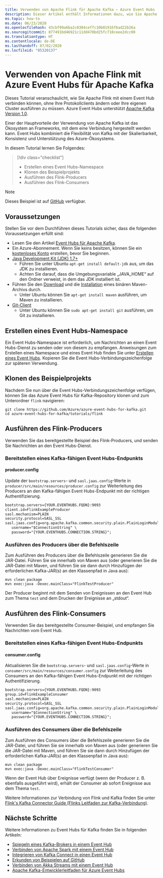 ```yaml
---
title: Verwenden von Apache Flink für Apache Kafka – Azure Event Hubs | Microsoft-Dokumentation
description: Dieser Artikel enthält Informationen dazu, wie Sie Apache Flink mit einem Azure Event Hub verbinden können.
ms.topic: how-to
ms.date: 06/23/2020
ms.openlocfilehash: 43cbf99a6ba2c0384ceffc10b01916f6ad22b26a
ms.sourcegitcommit: 877491bd46921c11dd478bd25fc718ceee2dcc08
ms.translationtype: HT
ms.contentlocale: de-DE
ms.lasthandoff: 07/02/2020
ms.locfileid: "85320137"
---
```

# <a name="use-apache-flink-with-azure-event-hubs-for-apache-kafka"></a>Verwenden von Apache Flink mit Azure Event Hubs für Apache Kafka
Dieses Tutorial veranschaulicht, wie Sie Apache Flink mit einem Event Hub verbinden können, ohne Ihre Protokollclients ändern oder Ihre eigenen Cluster ausführen zu müssen. Azure Event Hubs unterstützt [Apache Kafka Version 1.0](https://kafka.apache.org/10/documentation.html).

Einer der Hauptvorteile der Verwendung von Apache Kafka ist das Ökosystem an Frameworks, mit dem eine Verbindung hergestellt werden kann. Event Hubs kombiniert die Flexibilität von Kafka mit der Skalierbarkeit, Konsistenz und Unterstützung des Azure-Ökosystems.

In diesem Tutorial lernen Sie Folgendes:
> [!div class="checklist"]
> * Erstellen eines Event Hubs-Namespace
> * Klonen des Beispielprojekts
> * Ausführen des Flink-Producers 
> * Ausführen des Flink-Consumers

> [!NOTE]
> Dieses Beispiel ist auf [GitHub](https://github.com/Azure/azure-event-hubs-for-kafka/tree/master/tutorials/flink) verfügbar.

## <a name="prerequisites"></a>Voraussetzungen

Stellen Sie vor dem Durchführen dieses Tutorials sicher, dass die folgenden Voraussetzungen erfüllt sind:

* Lesen Sie den Artikel [Event Hubs für Apache Kafka](event-hubs-for-kafka-ecosystem-overview.md). 
* Ein Azure-Abonnement. Wenn Sie keins besitzen, können Sie ein [kostenloses Konto](https://azure.microsoft.com/free/?ref=microsoft.com&utm_source=microsoft.com&utm_medium=docs&utm_campaign=visualstudio) erstellen, bevor Sie beginnen.
* [Java Development Kit (JDK) 1.7+](https://aka.ms/azure-jdks)
    * Führen Sie unter Ubuntu `apt-get install default-jdk` aus, um das JDK zu installieren.
    * Achten Sie darauf, dass die Umgebungsvariable „JAVA_HOME“ auf den Ordner verweist, in dem das JDK installiert ist.
* Führen Sie den [Download](https://maven.apache.org/download.cgi) und die [Installation](https://maven.apache.org/install.html) eines binären Maven-Archivs durch.
    * Unter Ubuntu können Sie `apt-get install maven` ausführen, um Maven zu installieren.
* [Git-Client](https://www.git-scm.com/downloads)
    * Unter Ubuntu können Sie `sudo apt-get install git` ausführen, um Git zu installieren.

## <a name="create-an-event-hubs-namespace"></a>Erstellen eines Event Hubs-Namespace

Ein Event Hubs-Namespace ist erforderlich, um Nachrichten an einen Event Hubs-Dienst zu senden oder von diesem zu empfangen. Anweisungen zum Erstellen eines Namespace und eines Event Hub finden Sie unter [Erstellen eines Event Hubs](event-hubs-create.md). Kopieren Sie die Event Hubs-Verbindungszeichenfolge zur späteren Verwendung.

## <a name="clone-the-example-project"></a>Klonen des Beispielprojekts

Nachdem Sie nun über die Event Hubs-Verbindungszeichenfolge verfügen, können Sie das Azure Event Hubs für Kafka-Repository klonen und zum Unterordner `flink` navigieren:

```shell
git clone https://github.com/Azure/azure-event-hubs-for-kafka.git
cd azure-event-hubs-for-kafka/tutorials/flink
```

## <a name="run-flink-producer"></a>Ausführen des Flink-Producers

Verwenden Sie das bereitgestellte Beispiel des Flink-Producers, und senden Sie Nachrichten an den Event Hubs-Dienst.

### <a name="provide-an-event-hubs-kafka-endpoint"></a>Bereitstellen eines Kafka-fähigen Event Hubs-Endpunkts

#### <a name="producerconfig"></a>producer.config

Update der `bootstrap.servers`- und `sasl.jaas.config`-Werte in `producer/src/main/resources/producer.config` zur Weiterleitung des Producers an den Kafka-fähigen Event Hubs-Endpunkt mit der richtigen Authentifizierung.

```xml
bootstrap.servers={YOUR.EVENTHUBS.FQDN}:9093
client.id=FlinkExampleProducer
sasl.mechanism=PLAIN
security.protocol=SASL_SSL
sasl.jaas.config=org.apache.kafka.common.security.plain.PlainLoginModule required \
   username="$ConnectionString" \
   password="{YOUR.EVENTHUBS.CONNECTION.STRING}";
```

### <a name="run-producer-from-the-command-line"></a>Ausführen des Producers über die Befehlszeile

Zum Ausführen des Producers über die Befehlszeile generieren Sie die JAR-Datei. Führen Sie sie innerhalb von Maven aus (oder generieren Sie die JAR-Datei mit Maven, und führen Sie sie dann durch Hinzufügen der erforderlichen Kafka-JAR(s) an den Klassenpfad in Java aus):

```shell
mvn clean package
mvn exec:java -Dexec.mainClass="FlinkTestProducer"
```

Der Producer beginnt mit dem Senden von Ereignissen an den Event Hub zum Thema `test` und dem Drucken der Ereignisse an „stdout“.

## <a name="run-flink-consumer"></a>Ausführen des Flink-Consumers

Verwenden Sie das bereitgestellte Consumer-Beispiel, und empfangen Sie Nachrichten vom Event Hub. 

### <a name="provide-an-event-hubs-kafka-endpoint"></a>Bereitstellen eines Kafka-fähigen Event Hubs-Endpunkts

#### <a name="consumerconfig"></a>consumer.config

Aktualisieren Sie die `bootstrap.servers`- und `sasl.jaas.config`-Werte in `consumer/src/main/resources/consumer.config` zur Weiterleitung des Consumers an den Kafka-fähigen Event Hubs-Endpunkt mit der richtigen Authentifizierung.

```xml
bootstrap.servers={YOUR.EVENTHUBS.FQDN}:9093
group.id=FlinkExampleConsumer
sasl.mechanism=PLAIN
security.protocol=SASL_SSL
sasl.jaas.config=org.apache.kafka.common.security.plain.PlainLoginModule required \
   username="$ConnectionString" \
   password="{YOUR.EVENTHUBS.CONNECTION.STRING}";
```

### <a name="run-consumer-from-the-command-line"></a>Ausführen des Consumers über die Befehlszeile

Zum Ausführen des Consumers über die Befehlszeile generieren Sie die JAR-Datei, und führen Sie sie innerhalb von Maven aus (oder generieren Sie die JAR-Datei mit Maven, und führen Sie sie dann durch Hinzufügen der erforderlichen Kafka-JAR(s) an den Klassenpfad in Java aus):

```shell
mvn clean package
mvn exec:java -Dexec.mainClass="FlinkTestConsumer"
```

Wenn der Event Hub über Ereignisse verfügt (wenn der Producer z. B. ebenfalls ausgeführt wird), erhält der Consumer ab sofort Ereignisse aus dem Thema `test`.

Weitere Informationen zur Verbindung von Flink und Kafka finden Sie unter [Flink's Kafka Connector Guide (Flinks Leitfaden zur Kafka-Verbindung)](https://ci.apache.org/projects/flink/flink-docs-stable/dev/connectors/kafka.html).

## <a name="next-steps"></a>Nächste Schritte
Weitere Informationen zu Event Hubs für Kafka finden Sie in folgenden Artikeln:  

- [Spiegeln eines Kafka-Brokers in einem Event Hub](event-hubs-kafka-mirror-maker-tutorial.md)
- [Verbinden von Apache Spark mit einem Event Hub](event-hubs-kafka-spark-tutorial.md)
- [Integrieren von Kafka Connect in einen Event Hub](event-hubs-kafka-connect-tutorial.md)
- [Erkunden von Beispielen auf GitHub](https://github.com/Azure/azure-event-hubs-for-kafka)
- [Verbinden von Akka Streams mit einem Event Hub](event-hubs-kafka-akka-streams-tutorial.md)
- [Apache Kafka-Entwicklerleitfaden für Azure Event Hubs](apache-kafka-developer-guide.md)